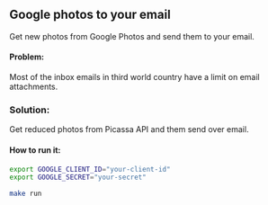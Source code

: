 ## Google photos to your email
Get new photos from Google Photos and send them to your email.

#### Problem:
Most of the inbox emails in third world country have a limit on email attachments.

### Solution:
Get reduced photos from Picassa API and them send over email.


#### How to run it:

```bash
export GOOGLE_CLIENT_ID="your-client-id"
export GOOGLE_SECRET="your-secret"

make run
```
